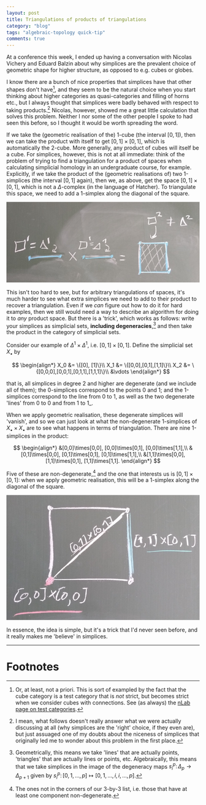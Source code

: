 ```yaml
---
layout: post
title: Triangulations of products of triangulations
category: "blog"
tags: "algebraic-topology quick-tip"
comments: true
---
```


At a conference this week, I ended up having a conversation with Nicolas Vichery and Eduard Balzin about why simplices are the prevalent choice of geometric shape for higher structure, as opposed to e.g. cubes or globes.

<!--more-->

I know there are a bunch of nice properties that simplices have that other shapes don't have[^1], and they seem to be the natural choice when you start thinking about higher categories as quasi-categories and filling of horns etc., but I always thought that simplices were badly behaved with respect to taking products.[^4]
Nicolas, however, showed me a great little calculation that solves this problem.
Neither I nor some of the other people I spoke to had seen this before, so I thought it would be worth spreading the word.

If we take the (geometric realisation of the) 1-cube (the interval $[0,1]$), then we can take the product with itself to get $[0,1]\times[0,1]$, which is automatically the 2-cube.
More generally, any product of cubes will itself be a cube.
For simplices, however, this is not at all immediate: think of the problem of trying to find a triangulation for a product of spaces when calculating simplicial homology in an undergraduate course, for example.
Explicitly, if we take the product of the (geometric realisations of) two 1-simplices (the interval $[0,1]$ again), then we, as above, get the space $[0,1]\times[0,1]$, which is not a $\Delta$-complex (in the language of Hatcher).
To triangulate this space, we need to add a 1-simplex along the diagonal of the square.

![Cubes work, simplices don't](/assets/post-images/2018-04-11-triangulation-of-products-cubes-work.jpg "Cubes work, simplices don't")

This isn't too hard to see, but for arbitrary triangulations of spaces, it's much harder to see what extra simplices we need to add to their product to recover a triangulation.
Even if we _can_ figure out how to do it for hard examples, then we still would need a way to describe an algorithm for doing it to _any_ product space.
But there is a 'trick', which works as follows: write your simplices as simplicial sets, **including degeneracies**,[^2] and then take the product in the category of simplicial sets.

Consider our example of $\Delta^1\times\Delta^1$, i.e. $[0,1]\times[0,1]$.
Define the simplicial set $X_\bullet$ by

$$
\begin{align*}
    X_0 &= \{[0], [1]\}\\
    X_1 &= \{[0,0],[0,1],[1,1]\}\\
    X_2 &= \{[0,0,0],[0,0,1],[0,1,1],[1,1,1]\}\\
    &\vdots
\end{align*}
$$

that is, all simplices in degree 2 and higher are degenerate (and we include all of them); the 0-simplices correspond to the points 0 and 1; and the 1-simplices correspond to the line from 0 to 1, as well as the two degenerate 'lines' from 0 to 0 and from 1 to 1_.

When we apply geometric realisation, these degenerate simplices will 'vanish', and so we can just look at what the non-degenerate 1-simplices of $X_\bullet\times X_\bullet$ are to see what happens in terms of triangulation.
There are nine 1-simplices in the product:

$$
\begin{align*}
   &[0,0]\times[0,0], [0,0]\times[0,1], [0,0]\times[1,1],\\
   &[0,1]\times[0,0], [0,1]\times[0,1], [0,1]\times[1,1],\\
   &[1,1]\times[0,0], [1,1]\times[0,1], [1,1]\times[1,1].
\end{align*}
$$

Five of these are non-degenerate,[^3] and the one that interests us is $[0,1]\times[0,1]$: when we apply geometric realisation, this will be a 1-simplex along the diagonal of the square.

![The final result](/assets/post-images/2018-04-11-triangulation-of-products-result.jpg "The final result")

In essence, the idea is simple, but it's a trick that I'd never seen before, and it really makes me 'believe' in simplices.

---

# Footnotes

[^1]: Or, at least, not a priori. This is sort of exampled by the fact that the cube category is a test category that is _not_ strict, but becomes strict when we consider cubes with connections. See (as always) the [nLab page on test categories](https://ncatlab.org/nlab/show/test+category#examples).
[^2]: Geometrically, this means we take 'lines' that are actually points, 'triangles' that are actually lines or points, etc. Algebraically, this means that we take simplices in the image of the degeneracy maps $s_i^p\colon\Delta_p\to\Delta_{p+1}$ given by $s_i^p\colon[0,1,\ldots,p]\mapsto[0,1,\ldots,i,i,\ldots,p]$.
[^3]: The ones not in the corners of our 3-by-3 list, i.e. those that have at least one component non-degenerate.
[^4]: I mean, what follows doesn't really answer what we were actually discussing at all (why simplices are the 'right' choice, if they even are), but just assuaged one of my doubts about the niceness of simplices that originally led me to wonder about this problem in the first place.